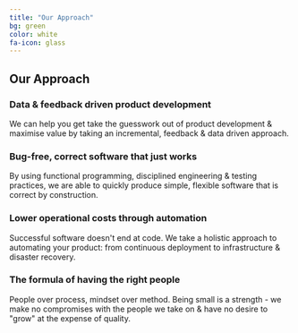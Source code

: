 ```yaml
---
title: "Our Approach"
bg: green
color: white
fa-icon: glass
---
```


## Our Approach

### Data & feedback driven product development

We can help you get take the guesswork out of product development & maximise value by taking an incremental, feedback & data driven approach.

### Bug-free, correct software that just works

By using functional programming, disciplined engineering & testing practices, we are able to quickly produce simple, flexible software that is correct by construction.

### Lower operational costs through automation

Successful software doesn't end at code. We take a holistic approach to automating your product: from continuous deployment to infrastructure & disaster recovery.

### The formula of having the right people

People over process, mindset over method. Being small is a strength - we make no compromises with the people we take on & have no desire to "grow" at the expense of quality.
